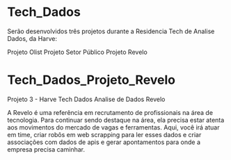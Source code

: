 # Tech_Dados
Serão desenvolvidos três projetos durante a Residencia Tech de Analise Dados, da Harve:

Projeto Olist
Projeto Setor Público
Projeto Revelo


# Tech_Dados_Projeto_Revelo
Projeto 3 - Harve Tech Dados Analise de Dados Revelo

A Revelo é uma referência em recrutamento de profissionais na área de tecnologia. Para continuar sendo destaque na área, ela precisa estar atenta aos movimentos do mercado de vagas e ferramentas. Aqui, você irá atuar em time, criar robôs em web scrapping para ler esses dados e criar associações com dados de apis e gerar apontamentos para onde a empresa precisa caminhar.


